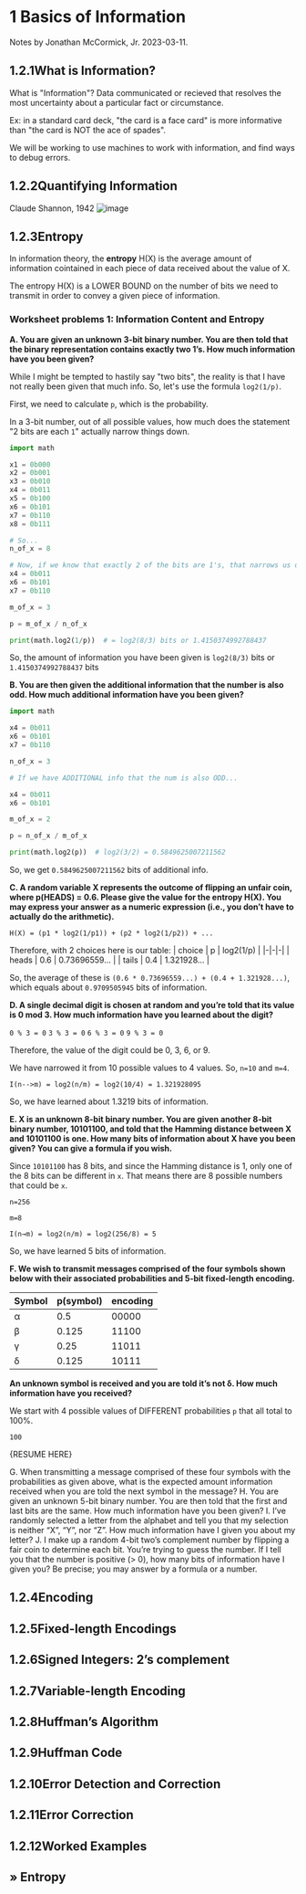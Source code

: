 # 1 Basics of Information

Notes by Jonathan McCormick, Jr. 2023-03-11.

## 1.2.1What is Information?

What is "Information"? Data communicated or recieved that resolves the
most uncertainty about a particular fact or circumstance. 

Ex: in a standard card deck, "the card is a face card" is more 
informative than "the card is NOT the ace of spades". 


We will be working to use machines to work with information, and 
find ways to debug errors. 

## 1.2.2Quantifying Information

Claude Shannon, 1942 
![image](https://user-images.githubusercontent.com/67705789/224510286-38b81304-caa1-43e9-8f5a-bc9c40693280.png)

## 1.2.3Entropy

In information theory, the **entropy** H(X) is the average amount of 
information cointained in each piece of data received about the value of X.

The entropy H(X) is a LOWER BOUND on the number of bits we need to transmit in order to convey a given piece of information. 

### Worksheet problems 1: Information Content and Entropy

**A. You are given an unknown 3-bit binary number. You are then told that the binary
representation contains exactly two 1’s. How much information have you been given?**

While I might be tempted to hastily say "two bits", the reality is that I have not really been given that much info. So, let's use the formula `log2(1/p)`. 

First, we need to calculate `p`, which is the probability.

In a 3-bit number, out of all possible values, how much does the statement "2 bits are each `1`" actually narrow things down.

``` python
import math

x1 = 0b000
x2 = 0b001
x3 = 0b010
x4 = 0b011
x5 = 0b100
x6 = 0b101
x7 = 0b110
x8 = 0b111

# So...
n_of_x = 8

# Now, if we know that exactly 2 of the bits are 1's, that narrows us down to...
x4 = 0b011
x6 = 0b101
x7 = 0b110

m_of_x = 3

p = m_of_x / n_of_x

print(math.log2(1/p))  # = log2(8/3) bits or 1.4150374992788437

```

So, the amount of information you have been given is `log2(8/3)` bits or `1.4150374992788437` bits


**B. You are then given the additional information that the number is also odd. How much
additional information have you been given?**

``` python
import math

x4 = 0b011
x6 = 0b101
x7 = 0b110

n_of_x = 3

# If we have ADDITIONAL info that the num is also ODD...

x4 = 0b011
x6 = 0b101

m_of_x = 2

p = n_of_x / m_of_x

print(math.log2(p))  # log2(3/2) = 0.5849625007211562
```

So, we get `0.5849625007211562` bits of additional info. 


**C. A random variable X represents the outcome of flipping an unfair coin, where p(HEADS)
= 0.6. Please give the value for the entropy H(X). You may express your answer as a
numeric expression (i.e., you don’t have to actually do the arithmetic).**

`H(X) = (p1 * log2(1/p1)) + (p2 * log2(1/p2)) + ...`

Therefore, with 2 choices here is our table:
| choice | p | log2(1/p) |
|-|-|-|
| heads | 0.6 | 0.73696559... |
| tails | 0.4 | 1.321928... |

So, the average of these is `(0.6 * 0.73696559...) + (0.4 + 1.321928...)`, which equals about `0.9709505945` bits of information.


**D. A single decimal digit is chosen at random and you’re told that its value is 0 mod 3. How
much information have you learned about the digit?** 

`0 % 3 = 0`
`3 % 3 = 0`
`6 % 3 = 0`
`9 % 3 = 0`

Therefore, the value of the digit could be 0, 3, 6, or 9. 

We have narrowed it from 10 possible values to 4 values. So, `n=10` and `m=4`. 

`I(n-->m) = log2(n/m) = log2(10/4) = 1.321928095`

So, we have learned about 1.3219 bits of information. 


**E. X is an unknown 8-bit binary number. You are given another 8-bit binary number,
10101100, and told that the Hamming distance between X and 10101100 is one. How
many bits of information about X have you been given? You can give a formula if you
wish.**

Since `10101100` has 8 bits, and since the Hamming distance is 1, only one of the 8 bits can be different in `x`. That means there are 8 possible numbers that could be `x`.

`n=256`

`m=8`

`I(n→m) = log2(n/m) = log2(256/8) = 5`

So, we have learned 5 bits of information. 




**F. We wish to transmit messages comprised of the four symbols shown below with their
associated probabilities and 5-bit fixed-length encoding.**

|Symbol | p(symbol) | encoding |
|---|-----|--------|
| α | 0.5 | 00000 |
| β | 0.125 | 11100 |
| γ | 0.25 | 11011 |
| δ | 0.125 | 10111 |

**An unknown symbol is received and you are told it’s not δ. How much information have
you received?**

We start with 4 possible values of DIFFERENT probabilities `p` that all total to 100%.

`100`

{RESUME HERE}

G. When transmitting a message comprised of these four symbols with the probabilities as
given above, what is the expected amount information received when you are told the
next symbol in the message?
H. You are given an unknown 5-bit binary number. You are then told that the first and last
bits are the same. How much information have you been given?
I. I’ve randomly selected a letter from the alphabet and tell you that my selection is neither
“X”, “Y”, nor “Z”. How much information have I given you about my letter?
J. I make up a random 4-bit two’s complement number by flipping a fair coin to determine
each bit. You’re trying to guess the number. If I tell you that the number is positive (>
0), how many bits of information have I given you? Be precise; you may answer by a
formula or a number. 

## 1.2.4Encoding
## 1.2.5Fixed-length Encodings
## 1.2.6Signed Integers: 2’s complement
## 1.2.7Variable-length Encoding
## 1.2.8Huffman’s Algorithm
## 1.2.9Huffman Code
## 1.2.10Error Detection and Correction
## 1.2.11Error Correction
## 1.2.12Worked Examples
## » Entropy
